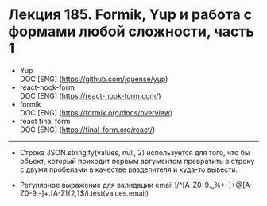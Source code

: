 # Лекция 185. Formik, Yup и работа с формами любой сложности, часть 1

* Yup  
  DOC [ENG] (https://github.com/jquense/yup)
* react-hook-form   
  DOC [ENG] (https://react-hook-form.com/)
* formik  
  DOC [ENG] (https://formik.org/docs/overview)
* react final form  
  DOC [ENG] (https://final-form.org/react/)

------------------------------------------------------------------
* Строка
  JSON.stringify(values, null, 2)
  используется для того, что бы объект, который приходит первым аргументом
  превратить в строку с двумя пробелами в качестве разделителя и куда-то вывести. 

* Регулярное выражение для валидации email
  !/^[A-Z0-9._%+-]+@[A-Z0-9.-]+\.[A-Z]{2,}$/i.test(values.email)  

